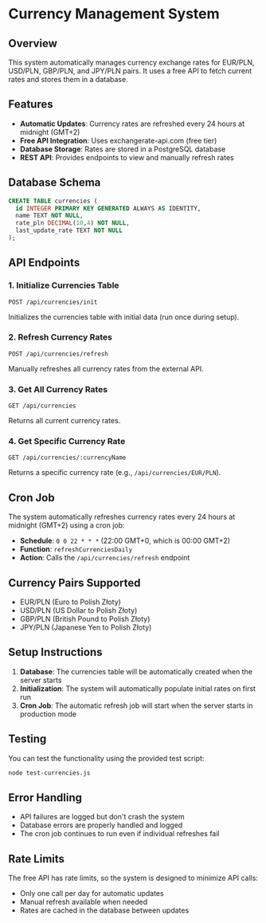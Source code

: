 # Currency Management System

## Overview
This system automatically manages currency exchange rates for EUR/PLN, USD/PLN, GBP/PLN, and JPY/PLN pairs. It uses a free API to fetch current rates and stores them in a database.

## Features
- **Automatic Updates**: Currency rates are refreshed every 24 hours at midnight (GMT+2)
- **Free API Integration**: Uses exchangerate-api.com (free tier)
- **Database Storage**: Rates are stored in a PostgreSQL database
- **REST API**: Provides endpoints to view and manually refresh rates

## Database Schema
```sql
CREATE TABLE currencies (
  id INTEGER PRIMARY KEY GENERATED ALWAYS AS IDENTITY,
  name TEXT NOT NULL,
  rate_pln DECIMAL(10,4) NOT NULL,
  last_update_rate TEXT NOT NULL
);
```

## API Endpoints

### 1. Initialize Currencies Table
```
POST /api/currencies/init
```
Initializes the currencies table with initial data (run once during setup).

### 2. Refresh Currency Rates
```
POST /api/currencies/refresh
```
Manually refreshes all currency rates from the external API.

### 3. Get All Currency Rates
```
GET /api/currencies
```
Returns all current currency rates.

### 4. Get Specific Currency Rate
```
GET /api/currencies/:currencyName
```
Returns a specific currency rate (e.g., `/api/currencies/EUR/PLN`).

## Cron Job
The system automatically refreshes currency rates every 24 hours at midnight (GMT+2) using a cron job:
- **Schedule**: `0 0 22 * * *` (22:00 GMT+0, which is 00:00 GMT+2)
- **Function**: `refreshCurrenciesDaily`
- **Action**: Calls the `/api/currencies/refresh` endpoint

## Currency Pairs Supported
- EUR/PLN (Euro to Polish Złoty)
- USD/PLN (US Dollar to Polish Złoty)
- GBP/PLN (British Pound to Polish Złoty)
- JPY/PLN (Japanese Yen to Polish Złoty)

## Setup Instructions

1. **Database**: The currencies table will be automatically created when the server starts
2. **Initialization**: The system will automatically populate initial rates on first run
3. **Cron Job**: The automatic refresh job will start when the server starts in production mode

## Testing
You can test the functionality using the provided test script:
```bash
node test-currencies.js
```

## Error Handling
- API failures are logged but don't crash the system
- Database errors are properly handled and logged
- The cron job continues to run even if individual refreshes fail

## Rate Limits
The free API has rate limits, so the system is designed to minimize API calls:
- Only one call per day for automatic updates
- Manual refresh available when needed
- Rates are cached in the database between updates
